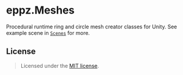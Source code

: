 # eppz.Meshes

Procedural runtime ring and circle mesh creator classes for Unity. See example scene in [`Scenes`](Scenes) for more.

## License

> Licensed under the [MIT license](http://en.wikipedia.org/wiki/MIT_License).

